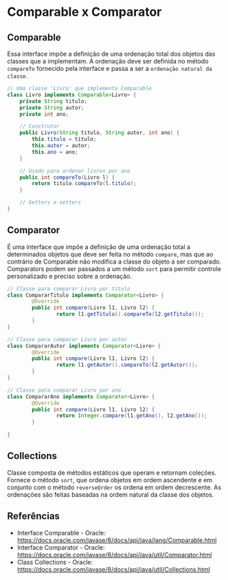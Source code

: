 # Comparable x Comparator
## Comparable
Essa interface impõe a definição de uma ordenação total dos objetos das classes que a implementam. A ordenação deve ser definida no método `compareTo` fornecido pela interface e passa a ser a `ordenação natural da classe`.

```java
// Uma classe 'Livro' que implementa Comparable
class Livro implements Comparable<Livro> {
	private String titulo;
	private String autor;
	private int ano;

	// Construtor
	public Livro(String titulo, String autor, int ano) {
		this.titulo = titulo;
		this.autor = autor;
		this.ano = ano;
	}

	// Usado para ordenar livros por ano
	public int compareTo(Livro l) {
		return titulo.compareTo(l.titulo);
	}

	// Getters e setters
}
```

## Comparator
É uma interface que impõe a definição de uma ordenação total a determinados objetos que deve ser feita no método `compare`, mas que ao contrário de Comparable não modifica a classe do objeto a ser comparado. Comparators podem ser passados a um método `sort` para permitir controle personalizado e preciso sobre a ordenação.

```java
// Classe para comparar Livro por título
class CompararTitulo implements Comparator<Livro> {
        @Override
        public int compare(Livro l1, Livro l2) {
                return l1.getTitulo().compareTo(l2.getTitulo());
        }
}

// Classe para comparar Livro por autor
class CompararAutor implements Comparator<Livro> {
        @Override
        public int compare(Livro l1, Livro l2) {
                return l1.getAutor().compareTo(l2.getAutor());
        }
}

// Classe para comparar Livro por ano
class CompararAno implements Comparator<Livro> {
        @Override
        public int compare(Livro l1, Livro l2) {
                return Integer.compare(l1.getAno(), l2.getAno());
        }

}
```

## Collections
Classe composta de métodos estáticos que operam e retornam coleções. Fornece o método `sort`, que ordena objetos em ordem ascendente e em conjunto com o método `reverseOrder` os ordena em ordem decrescente. As ordenações são feitas baseadas na ordem natural da classe dos objetos.

## Referências
- Interface Comparable - Oracle: https://docs.oracle.com/javase/8/docs/api/java/lang/Comparable.html
- Interface Comparator - Oracle: https://docs.oracle.com/javase/8/docs/api/java/util/Comparator.html
- Class Collections - Oracle: https://docs.oracle.com/javase/8/docs/api/java/util/Collections.html